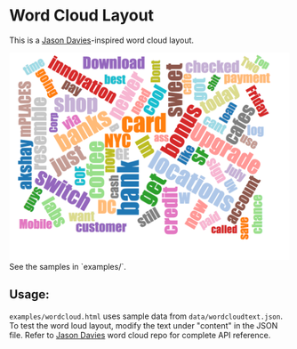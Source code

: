 # Word Cloud Layout

This is a [Jason Davies](http://www.jasondavies.com/wordcloud/)-inspired word cloud layout.

<img src="examples/img/wordcloud.png" alt="">
See the samples in `examples/`.

## Usage:
`examples/wordcloud.html` uses sample data from `data/wordcloudtext.json`.
To test the word loud layout, modify the text under "content" in the JSON file.
Refer to [Jason Davies](https://github.com/jasondavies/d3-cloud) word cloud repo for complete API reference.
